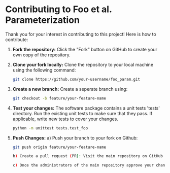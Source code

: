 # Contributing to Foo et al. Parameterization

Thank you for your interest in contributing to this project! Here is how to contribute:

1. **Fork the repository:** Click the "Fork" button on GitHub to create your own copy of the repository.

2. **Clone your fork locally:** Clone the repository to your local machine using the following command:
   ```bash
   git clone https://github.com/your-username/foo_param.git

3. **Create a new branch:** Create a seperate branch using:
   ```bash
   git checkout -b feature/your-feature-name

4. **Test your changes:** The software package contains a unit tests 'tests' directory. Run the existing unit tests to make sure that they pass. If applicable, write new tests to cover your changes.
    ```bash
    python -m unittest tests.test_foo

5. **Push Changes:** 
    a) Push your branch to your fork on Github:
    ```bash
    git push origin feature/your-feature-name

    b) Create a pull request (PR): Visit the main repository on GitHub and click "New pull request" button. Choose your branch as the compare branch and provide a descriptive title and summary for your PR.

    c) Once the administrators of the main repository approve your changes, it will be merged to the main branch